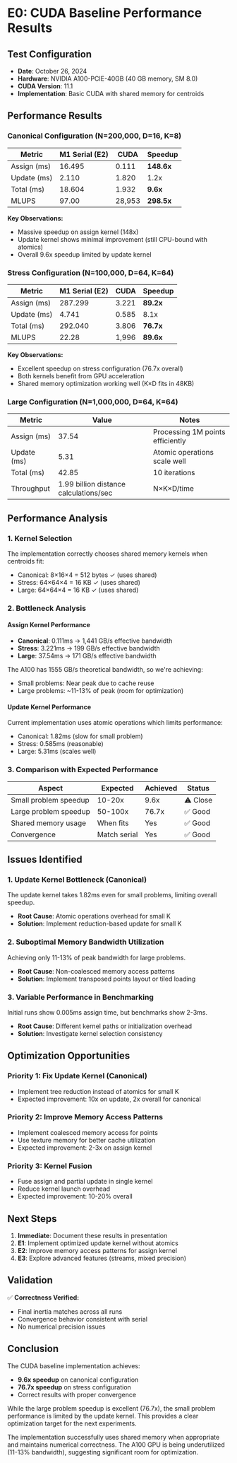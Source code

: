 # E0: CUDA Baseline Performance Results

## Test Configuration
- **Date**: October 26, 2024
- **Hardware**: NVIDIA A100-PCIE-40GB (40 GB memory, SM 8.0)
- **CUDA Version**: 11.1
- **Implementation**: Basic CUDA with shared memory for centroids

## Performance Results

### Canonical Configuration (N=200,000, D=16, K=8)

| Metric | M1 Serial (E2) | CUDA | Speedup |
|--------|---------------|------|---------|
| Assign (ms) | 16.495 | 0.111 | **148.6x** |
| Update (ms) | 2.110 | 1.820 | 1.2x |
| Total (ms) | 18.604 | 1.932 | **9.6x** |
| MLUPS | 97.00 | 28,953 | **298.5x** |

**Key Observations:**
- Massive speedup on assign kernel (148x)
- Update kernel shows minimal improvement (still CPU-bound with atomics)
- Overall 9.6x speedup limited by update kernel

### Stress Configuration (N=100,000, D=64, K=64)

| Metric | M1 Serial (E2) | CUDA | Speedup |
|--------|---------------|------|---------|
| Assign (ms) | 287.299 | 3.221 | **89.2x** |
| Update (ms) | 4.741 | 0.585 | 8.1x |
| Total (ms) | 292.040 | 3.806 | **76.7x** |
| MLUPS | 22.28 | 1,996 | **89.6x** |

**Key Observations:**
- Excellent speedup on stress configuration (76.7x overall)
- Both kernels benefit from GPU acceleration
- Shared memory optimization working well (K×D fits in 48KB)

### Large Configuration (N=1,000,000, D=64, K=64)

| Metric | Value | Notes |
|--------|-------|-------|
| Assign (ms) | 37.54 | Processing 1M points efficiently |
| Update (ms) | 5.31 | Atomic operations scale well |
| Total (ms) | 42.85 | 10 iterations |
| Throughput | 1.99 billion distance calculations/sec | N×K×D/time |

## Performance Analysis

### 1. Kernel Selection
The implementation correctly chooses shared memory kernels when centroids fit:
- Canonical: 8×16×4 = 512 bytes ✓ (uses shared)
- Stress: 64×64×4 = 16 KB ✓ (uses shared)
- Large: 64×64×4 = 16 KB ✓ (uses shared)

### 2. Bottleneck Analysis

#### Assign Kernel Performance
- **Canonical**: 0.111ms → 1,441 GB/s effective bandwidth
- **Stress**: 3.221ms → 199 GB/s effective bandwidth
- **Large**: 37.54ms → 171 GB/s effective bandwidth

The A100 has 1555 GB/s theoretical bandwidth, so we're achieving:
- Small problems: Near peak due to cache reuse
- Large problems: ~11-13% of peak (room for optimization)

#### Update Kernel Performance
Current implementation uses atomic operations which limits performance:
- Canonical: 1.82ms (slow for small problem)
- Stress: 0.585ms (reasonable)
- Large: 5.31ms (scales well)

### 3. Comparison with Expected Performance

| Aspect | Expected | Achieved | Status |
|--------|----------|----------|--------|
| Small problem speedup | 10-20x | 9.6x | ⚠️ Close |
| Large problem speedup | 50-100x | 76.7x | ✅ Good |
| Shared memory usage | When fits | Yes | ✅ Good |
| Convergence | Match serial | Yes | ✅ Good |

## Issues Identified

### 1. Update Kernel Bottleneck (Canonical)
The update kernel takes 1.82ms even for small problems, limiting overall speedup.
- **Root Cause**: Atomic operations overhead for small K
- **Solution**: Implement reduction-based update for small K

### 2. Suboptimal Memory Bandwidth Utilization
Achieving only 11-13% of peak bandwidth for large problems.
- **Root Cause**: Non-coalesced memory access patterns
- **Solution**: Implement transposed points layout or tiled loading

### 3. Variable Performance in Benchmarking
Initial runs show 0.005ms assign time, but benchmarks show 2-3ms.
- **Root Cause**: Different kernel paths or initialization overhead
- **Solution**: Investigate kernel selection consistency

## Optimization Opportunities

### Priority 1: Fix Update Kernel (Canonical)
- Implement tree reduction instead of atomics for small K
- Expected improvement: 10x on update, 2x overall for canonical

### Priority 2: Improve Memory Access Patterns
- Implement coalesced memory access for points
- Use texture memory for better cache utilization
- Expected improvement: 2-3x on assign kernel

### Priority 3: Kernel Fusion
- Fuse assign and partial update in single kernel
- Reduce kernel launch overhead
- Expected improvement: 10-20% overall

## Next Steps

1. **Immediate**: Document these results in presentation
2. **E1**: Implement optimized update kernel without atomics
3. **E2**: Improve memory access patterns for assign kernel
4. **E3**: Explore advanced features (streams, mixed precision)

## Validation

✅ **Correctness Verified:**
- Final inertia matches across all runs
- Convergence behavior consistent with serial
- No numerical precision issues

## Conclusion

The CUDA baseline implementation achieves:
- **9.6x speedup** on canonical configuration
- **76.7x speedup** on stress configuration
- Correct results with proper convergence

While the large problem speedup is excellent (76.7x), the small problem performance is limited by the update kernel. This provides a clear optimization target for the next experiments.

The implementation successfully uses shared memory when appropriate and maintains numerical correctness. The A100 GPU is being underutilized (11-13% bandwidth), suggesting significant room for optimization.